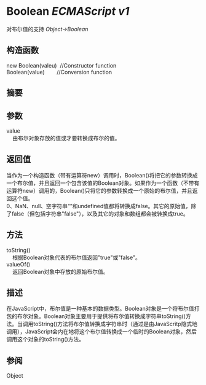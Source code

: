 # Boolean _ECMAScript v1_

对布尔值的支持 _Object->Boolean_

## 构造函数

new Boolean(valeu)  //Constructor function  
Boolean(value)        //Conversion function

## 摘要

## 参数

value  
    由布尔对象存放的值或才要转换成布尔的值。

## 返回值

当作为一个构造函数（带有运算符new）调用时，Boolean()将把它的参数转换成一个布尔值，并且返回一个包含该值的Boolean对象。如果作为一个函数（不带有运算符new）调用的，Boolean()只将它的参数转换成一个原始的布尔值，并且返回这个值。  
0、NaN、null、空字符串“”和undefined值都将转换成false。其它的原始值，除了false（但包括字符串"false"），以及其它的对象和数组都会被转换成true。

## 方法

toString()  
    根据Boolean对象代表的布尔值返回"true"或"false"。  
valueOf()  
    返回Boolean对象中存放的原始布尔值。

## 描述

在JavaScript中，布尔值是一种基本的数据类型。Boolean对象是一个将布尔值打包的布尔对象。Boolean对象主要用于提供将布尔值转换成字符串toString()方法。当调用toString()方法将布尔值转换成字符串时（通过是由JavaScritp隐式地调用），JavaScript会内在地将这个布尔值转换成一个临时的Boolean对象，然后调用这个对象的toString()方法。

## 参阅

Object

